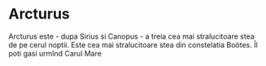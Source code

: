 # Arcturus

Arcturus este - dupa Sirius si Canopus - a treia cea mai stralucitoare stea de
pe cerul noptii. Este cea mai stralucitoare stea din constelatia Boötes. Îl poti
gasi urmînd Carul Mare
